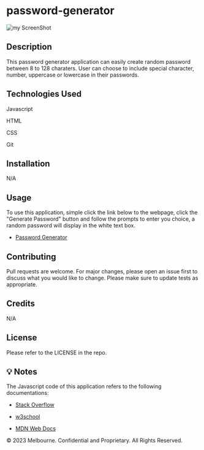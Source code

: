 # password-generator

![my ScreenShot](https://gesu001.github.io/password-generator/)

## Description

This password generator application can easily create random password between 8 to 128 charaters. User can choose to include special character, number, uppercase or lowercase in their passwords. 

## Technologies Used

Javascript

HTML

CSS

Git

## Installation 

N/A

## Usage

To use this application, simple click the link below to the webpage, click the "Generate Password" button and follow the prompts to enter you choice, a random password will display in the white text box.

* [Password Generator](https://gesu001.github.io/password-generator/)


## Contributing
Pull requests are welcome. For major changes, please open an issue first to discuss what you would like to change. Please make sure to update tests as appropriate.

## Credits
N/A

## License
Please refer to the LICENSE in the repo.

## 💡 Notes

The Javascript code of this application refers to the following documentations:

* [Stack Overflow](https://stackoverflow.com/questions/70706563/javascript-password-generator-sometimes-not-including-character-selections)

* [w3school](https://www.w3schools.com/js/default.asp)

* [MDN Web Docs](https://developer.mozilla.org/en-US/docs/Web/JavaScript)

© 2023 Melbourne. Confidential and Proprietary. All Rights Reserved.